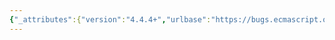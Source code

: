 ```yaml
---
{"_attributes":{"version":"4.4.4+","urlbase":"https://bugs.ecmascript.org/","maintainer":"dherman@mozilla.com"},"bug":{"bug_id":4234,"creation_ts":"2015-03-27 08:01:00 -0700","short_desc":"21.2.5.2.3 AdvanceStringIndex: Invalid assertion, ≤ instead of <","delta_ts":"2015-04-03 12:35:34 -0700","product":"Draft for 6th Edition","component":"technical issue","version":"Rev 36: March 17, 2015 Release Candidate 3","rep_platform":"All","op_sys":"All","bug_status":"RESOLVED","resolution":"FIXED","priority":"Normal","bug_severity":"normal","everconfirmed":true,"reporter":{"uid":"andrebargull","name":"André Bargull"},"assigned_to":{"uid":"allen","name":"Allen Wirfs-Brock"},"long_desc":[{"commentid":13951,"comment_count":0,"who":{"uid":"andrebargull","name":"André Bargull"},"bug_when":"2015-03-27 08:01:30 -0700","thetext":"21.2.5.2.3 AdvanceStringIndex ( S, index, unicode )\n\nStep 2 needs to be changed to:\n\n> Assert: index is an integer such that 0≤index≤2^53-1.\n\nThat means ≤ instead of < ."},{"commentid":13996,"comment_count":1,"who":{"uid":"allen","name":"Allen Wirfs-Brock"},"bug_when":"2015-04-01 11:17:55 -0700","thetext":"fixed in rev37 editor's draft"},{"commentid":14067,"comment_count":2,"who":{"uid":"allen","name":"Allen Wirfs-Brock"},"bug_when":"2015-04-03 12:35:34 -0700","thetext":"In Rev37"}]}}
---
```

